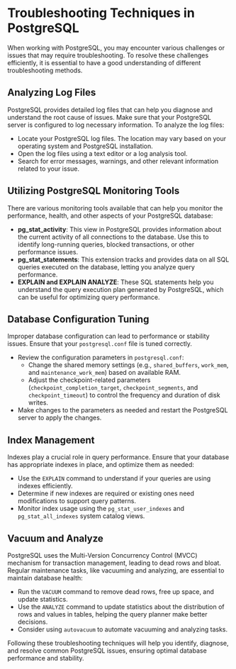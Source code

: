 # Troubleshooting Techniques in PostgreSQL

When working with PostgreSQL, you may encounter various challenges or issues that may require troubleshooting. To resolve these challenges efficiently, it is essential to have a good understanding of different troubleshooting methods.

## Analyzing Log Files

PostgreSQL provides detailed log files that can help you diagnose and understand the root cause of issues. Make sure that your PostgreSQL server is configured to log necessary information. To analyze the log files:

- Locate your PostgreSQL log files. The location may vary based on your operating system and PostgreSQL installation.
- Open the log files using a text editor or a log analysis tool.
- Search for error messages, warnings, and other relevant information related to your issue.

## Utilizing PostgreSQL Monitoring Tools

There are various monitoring tools available that can help you monitor the performance, health, and other aspects of your PostgreSQL database:

- **pg_stat_activity**: This view in PostgreSQL provides information about the current activity of all connections to the database. Use this to identify long-running queries, blocked transactions, or other performance issues.
- **pg_stat_statements**: This extension tracks and provides data on all SQL queries executed on the database, letting you analyze query performance.
- **EXPLAIN and EXPLAIN ANALYZE**: These SQL statements help you understand the query execution plan generated by PostgreSQL, which can be useful for optimizing query performance.

## Database Configuration Tuning

Improper database configuration can lead to performance or stability issues. Ensure that your `postgresql.conf` file is tuned correctly.

- Review the configuration parameters in `postgresql.conf`:
    - Change the shared memory settings (e.g., `shared_buffers`, `work_mem`, and `maintenance_work_mem`) based on available RAM.
    - Adjust the checkpoint-related parameters (`checkpoint_completion_target`, `checkpoint_segments`, and `checkpoint_timeout`) to control the frequency and duration of disk writes.
- Make changes to the parameters as needed and restart the PostgreSQL server to apply the changes.

## Index Management

Indexes play a crucial role in query performance. Ensure that your database has appropriate indexes in place, and optimize them as needed:

- Use the `EXPLAIN` command to understand if your queries are using indexes efficiently. 
- Determine if new indexes are required or existing ones need modifications to support query patterns.
- Monitor index usage using the `pg_stat_user_indexes` and `pg_stat_all_indexes` system catalog views.

## Vacuum and Analyze

PostgreSQL uses the Multi-Version Concurrency Control (MVCC) mechanism for transaction management, leading to dead rows and bloat. Regular maintenance tasks, like vacuuming and analyzing, are essential to maintain database health:

- Run the `VACUUM` command to remove dead rows, free up space, and update statistics.
- Use the `ANALYZE` command to update statistics about the distribution of rows and values in tables, helping the query planner make better decisions.
- Consider using `autovacuum` to automate vacuuming and analyzing tasks.

Following these troubleshooting techniques will help you identify, diagnose, and resolve common PostgreSQL issues, ensuring optimal database performance and stability.